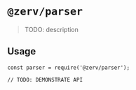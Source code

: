# `@zerv/parser`

> TODO: description

## Usage

```
const parser = require('@zerv/parser');

// TODO: DEMONSTRATE API
```
